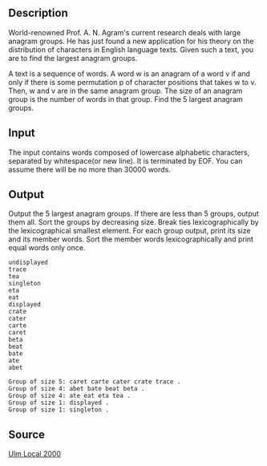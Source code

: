 <h2>Description</h2><p>World-renowned Prof. A. N. Agram's current research deals with large anagram groups. He has just found a new application for his theory on the distribution of characters in English language texts. Given such a text, you are to find the largest anagram groups. 
</p>
A text is a sequence of words. A word w is an anagram of a word v if and only if there is some permutation p of character positions that takes w to v. Then, w and v are in the same anagram group. The size of an anagram group is the number of words in that group. Find the 5 largest anagram groups. <h2>Input</h2><p>The input contains words composed of lowercase alphabetic characters, separated by whitespace(or new line). It is terminated by EOF. You can assume there will be no more than 30000 words.</p><h2>Output</h2><p>Output the 5 largest anagram groups. If there are less than 5 groups, output them all. Sort the groups by decreasing size. Break ties lexicographically by the lexicographical smallest element. For each group output, print its size and its member words. Sort the member words lexicographically and print equal words only once. </p><pre><code class="language-input1">undisplayed
trace
tea
singleton
eta
eat
displayed
crate
cater
carte
caret
beta
beat
bate
ate
abet
</code></pre><pre><code class="language-output1">Group of size 5: caret carte cater crate trace .
Group of size 4: abet bate beat beta .
Group of size 4: ate eat eta tea .
Group of size 1: displayed .
Group of size 1: singleton .
</code></pre><h2>Source</h2><a href="searchproblem?field=source&amp;key=Ulm+Local+2000">Ulm Local 2000</a>